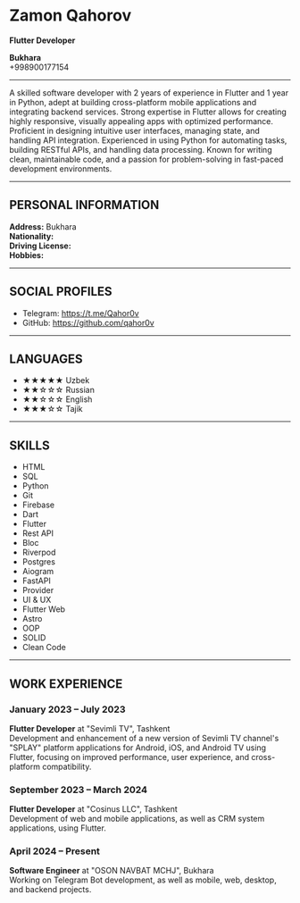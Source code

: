 # Zamon Qahorov  
**Flutter Developer**  

**Bukhara**  
+998900177154  

---

A skilled software developer with 2 years of experience in Flutter and 1 year in Python, adept at building cross-platform mobile applications and integrating backend services. Strong expertise in Flutter allows for creating highly responsive, visually appealing apps with optimized performance. Proficient in designing intuitive user interfaces, managing state, and handling API integration. Experienced in using Python for automating tasks, building RESTful APIs, and handling data processing. Known for writing clean, maintainable code, and a passion for problem-solving in fast-paced development environments.

---

## PERSONAL INFORMATION  
**Address:** Bukhara  
**Nationality:**  
**Driving License:**  
**Hobbies:**  

---

## SOCIAL PROFILES  
* Telegram: https://t.me/Qahor0v  
* GitHub: https://github.com/qahor0v  

---

## LANGUAGES  
- ★★★★★ Uzbek  
- ★★☆☆☆ Russian  
- ★★☆☆☆ English  
- ★★★☆☆ Tajik  

---

## SKILLS  
- HTML  
- SQL  
- Python  
- Git  
- Firebase  
- Dart  
- Flutter  
- Rest API  
- Bloc  
- Riverpod  
- Postgres  
- Aiogram  
- FastAPI  
- Provider  
- UI & UX  
- Flutter Web  
- Astro  
- OOP  
- SOLID  
- Clean Code  

---

## WORK EXPERIENCE  

### January 2023 – July 2023  
**Flutter Developer** at "Sevimli TV", Tashkent  
Development and enhancement of a new version of Sevimli TV channel's "SPLAY" platform applications for Android, iOS, and Android TV using Flutter, focusing on improved performance, user experience, and cross-platform compatibility.  

### September 2023 – March 2024  
**Flutter Developer** at "Cosinus LLC", Tashkent  
Development of web and mobile applications, as well as CRM system applications, using Flutter.  

### April 2024 – Present  
**Software Engineer** at "OSON NAVBAT MCHJ", Bukhara  
Working on Telegram Bot development, as well as mobile, web, desktop, and backend projects.  
